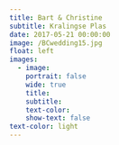 ```yaml
---
title: Bart & Christine
subtitle: Kralingse Plas
date: 2017-05-21 00:00:00
image: /BCwedding15.jpg
float: left
images:
  - image:
    portrait: false
    wide: true
    title:
    subtitle:
    text-color:
    show-text: false
text-color: light
---
```



